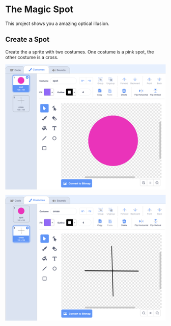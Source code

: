 # The Magic Spot

This project shows you a amazing optical illusion. 

## Create a Spot

Create the a sprite with two costumes. One costume is a pink spot, the other costume is a cross. 

![](../../.gitbook/assets/screenshot-2019-05-11-22.48.10.png)

![](../../.gitbook/assets/screenshot-2019-05-11-22.48.25.png)





